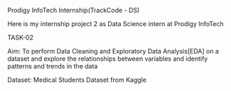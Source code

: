 
Prodigy InfoTech Internship(TrackCode - DS)

Here is my internship project 2 as Data Science intern at Prodigy InfoTech

TASK-02

Aim: To perform Data Cleaning and Exploratory Data Analysis[EDA] on a dataset and explore the relationships between variables and identify patterns and trends in the data

Dataset:  Medical Students Dataset from Kaggle
